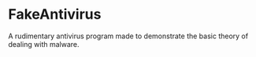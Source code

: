 # FakeAntivirus
A rudimentary antivirus program made to demonstrate the basic theory of dealing with malware.
